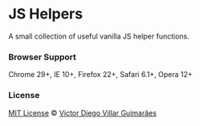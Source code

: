 # JS Helpers

A small collection of useful vanilla JS helper functions.

### Browser Support

Chrome 29+, IE 10+, Firefox 22+, Safari 6.1+, Opera 12+

### License

[MIT License](https://victordieggo.mit-license.org/) © [Victor Diego Villar Guimarães](https://victordiego.com)
